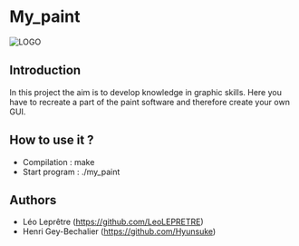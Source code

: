 # My_paint

![LOGO](https://3dvf.com/wp-content/uploads/2018/07/zFDvp.jpg)



## Introduction

   In this project the aim is to develop knowledge in graphic skills. Here you have to recreate a part of
   the paint software and therefore create your own GUI.


## How to use it ?

   - Compilation   :  make
   - Start program : ./my_paint


## Authors

   - Léo Leprêtre (https://github.com/LeoLEPRETRE)
   - Henri Gey-Bechalier (https://github.com/Hyunsuke)
